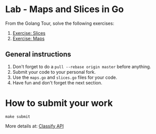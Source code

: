 Lab - Maps and Slices in Go
===========================
From the Golang Tour, solve the following exercises:

1. [Exercise: Slices](https://tour.golang.org/moretypes/18)
2. [Exercise: Maps](https://tour.golang.org/moretypes/23)


General instructions
--------------------
1. Don't forget to do a `pull --rebase origin master` before anything.
2. Submit your code to your personal fork.
3. Use the  `maps.go` and `slices.go` files for your code.
4. Have fun and don't forget the next section.


How to submit your work
=======================
```
make submit
```
More details at: [Classify API](../../classify.md)